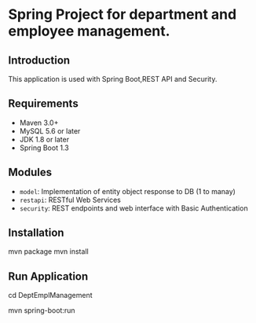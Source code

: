 Spring Project for department and employee management.
==========================================
## Introduction ##
This application is used with Spring Boot,REST API and Security. 

## Requirements ##
* Maven 3.0+
* MySQL 5.6 or later
* JDK 1.8 or later
* Spring Boot 1.3

## Modules ##
* `model`: Implementation of entity object response to DB (1 to manay)
* `restapi`: RESTful Web Services
* `security`: REST endpoints and web interface with Basic Authentication

## Installation ##
mvn package
mvn install

## Run Application ##
cd DeptEmplManagement

mvn spring-boot:run

